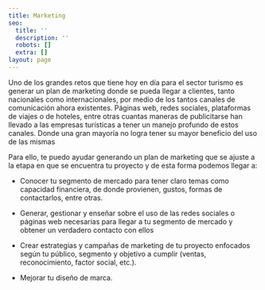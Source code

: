 ```yaml
---
title: Marketing
seo:
  title: ''
  description: ''
  robots: []
  extra: []
layout: page
---
```

Uno de los grandes retos que tiene hoy en día para el sector turismo es generar un plan de marketing donde se pueda llegar a clientes, tanto nacionales como internacionales, por medio de los tantos canales de comunicación ahora existentes.
Páginas web, redes sociales, plataformas de viajes o de hoteles, entre otras cuantas maneras de publicitarse han llevado a las empresas turísticas a tener un manejo profundo de estos canales. Donde una gran mayoría no logra tener su mayor beneficio del uso de las mismas

Para ello, te puedo ayudar generando un plan de marketing que se ajuste a la etapa en que se encuentra tu proyecto y de esta forma podemos llegar a:

*   Conocer tu segmento de mercado para tener claro temas como capacidad financiera, de donde provienen, gustos, formas de contactarlos, entre otras.

*   Generar, gestionar y enseñar sobre el uso de las redes sociales o páginas web necesarias para llegar a tu segmento de mercado y obtener un verdadero contacto con ellos

*   Crear estrategias y campañas de marketing de tu proyecto enfocados según tu público, segmento y objetivo a cumplir (ventas, reconocimiento, factor social, etc.). 

*   Mejorar tu diseño de marca.
